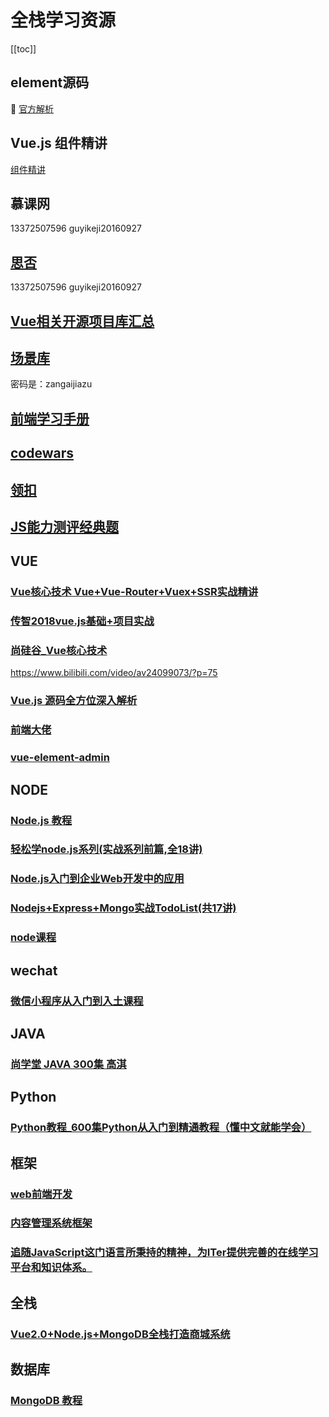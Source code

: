 # 全栈学习资源
[[toc]]

## element源码

:100: [官方解析](https://www.jianshu.com/c/c71f9c127c71)


## Vue.js 组件精讲
 [组件精讲](https://juejin.im/book/5bc844166fb9a05cd676ebca)


## 慕课网
13372507596
guyikeji20160927

## [思否](https://segmentfault.com/ls/1650000016424063)

13372507596
guyikeji20160927


## [Vue相关开源项目库汇总](https://github.com/opendigg/awesome-github-vue)


## [场景库](http://v.youku.com/v_show/id_XMzIxMzE0ODQ5Ng==.html?spm=a2h0z.8244218.2371631.3)

密码是：zangaijiazu


## [前端学习手册](https://frontendmasters.com/books/front-end-handbook/2018/2018.html)

## [codewars](https://www.codewars.com/dashboard)


## [领扣](https://leetcode-cn.com/problems/reverse-integer/description/)


## [JS能力测评经典题](https://www.nowcoder.com/practice/578026cd24e3446bbf27fe565473dc26?tpId=6&tqId=10972&rp=1&ru=%2Fta%2Fjs-assessment&qru=%2Fta%2Fjs-assessment%2Fquestion-ranking&tPage=2)

## VUE



### [Vue核心技术 Vue+Vue-Router+Vuex+SSR实战精讲](https://coding.imooc.com/lesson/196.html#mid=12212)

### [传智2018vue.js基础+项目实战](https://www.bilibili.com/video/av24826984/?p=64)

 ### [尚硅谷_Vue核心技术](https://www.bilibili.com/video/av24099073?p=2)
https://www.bilibili.com/video/av24099073/?p=75


### [Vue.js 源码全方位深入解析](https://coding.imooc.com/lesson/228.html#mid=15182)

### [前端大佬](https://frontendmasters.com/)

###  [vue-element-admin](https://panjiachen.github.io/vue-element-admin-site/zh/guide/essentials/new-page.html#%E5%A4%9A%E7%BA%A7%E7%9B%AE%E5%BD%95-%E5%B5%8C%E5%A5%97%E8%B7%AF%E7%94%B1)


## NODE
### [Node.js 教程](http://www.runoob.com/nodejs/nodejs-mongodb.html)

### [轻松学node.js系列(实战系列前篇,全18讲)](https://www.bilibili.com/video/av21010015/?p=10)


### [Node.js入门到企业Web开发中的应用](https://coding.imooc.com/lesson/146.html#mid=7474)


### [Nodejs+Express+Mongo实战TodoList(共17讲)](https://www.bilibili.com/video/av20196752?spm_id_from=333.338.v_desc.1)

### [node课程](https://www.coursera.org/learn/server-side-nodejs)


## wechat
### [微信小程序从入门到入土课程](https://www.bilibili.com/video/av11938917?p=2)



## JAVA

### [尚学堂 JAVA 300集 高淇](https://www.bilibili.com/video/av6749471?from=search&seid=1087797588085626946)

## Python

### [Python教程_600集Python从入门到精通教程（懂中文就能学会）](https://www.bilibili.com/video/av14184325?spm_id_from=333.338.__bofqi.19)

## 框架

### [web前端开发](https://www.css88.com/)

### [内容管理系统框架](http://doc.cms.7yue.pro/)

### [追随JavaScript这门语言所秉持的精神，为ITer提供完善的在线学习平台和知识体系。](https://www.ikcamp.com/)

## 全栈
### [Vue2.0+Node.js+MongoDB全栈打造商城系统](https://pan.baidu.com/disk/home?#/all?vmode=list&path=%2F%E5%85%A8%E6%A0%88%2FVue2.0%2BNode.js%2BMongoDB%E5%85%A8%E6%A0%88%E6%89%93%E9%80%A0%E5%95%86%E5%9F%8E%E7%B3%BB%E7%BB%9F)


## 数据库

### [MongoDB 教程](http://www.runoob.com/mongodb/mongodb-tutorial.html)

